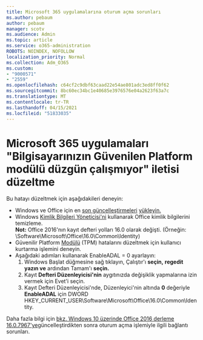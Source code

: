 ```yaml
---
title: Microsoft 365 uygulamalarına oturum açma sorunları
ms.author: pebaum
author: pebaum
manager: scotv
ms.audience: Admin
ms.topic: article
ms.service: o365-administration
ROBOTS: NOINDEX, NOFOLLOW
localization_priority: Normal
ms.collection: Adm_O365
ms.custom:
- "9000571"
- "2559"
ms.openlocfilehash: c64cf2c9dbf63caad22e54ae801adc3ed8ff0f62
ms.sourcegitcommit: 8bc60ec34bc1e40685e3976576e04a2623f63a7c
ms.translationtype: MT
ms.contentlocale: tr-TR
ms.lasthandoff: 04/15/2021
ms.locfileid: "51833035"
---
```

# <a name="fixing-the-microsoft-365-apps-your-computers-trusted-platform-module-is-not-functioning-properly-message"></a>Microsoft 365 uygulamaları "Bilgisayarınızın Güvenilen Platform modülü düzgün çalışmıyor" iletisi düzeltme

Bu hatayı düzeltmek için aşağıdakileri deneyin:

- Windows ve Office için en [son güncelleştirmeleri](https://support.microsoft.com/help/4027667/windows-10-update) [yükleyin.](https://support.office.com/article/update-office-and-your-computer-with-microsoft-update-2ab296f3-7f03-43a2-8e50-46de917611c5)
- Windows [Kimlik Bilgileri Yöneticisi'ni](https://docs.microsoft.com/office/troubleshoot/office-suite-issues/another-account-already-signed-in#step-4-clear-cached-credentials-on-the-computer) kullanarak Office kimlik bilgilerini temizleme.<br/>
    **Not:** Office 2016'nın kayıt defteri yolları 16.0 olarak değişti. (Örneğin: \Software\Microsoft\Office\16.0\Common\Identity\)
- Güvenilir Platform [Modülü](https://docs.microsoft.com/office365/troubleshoot/administration/connection-issue-when-sign-in-office-2016#symptom-2) (TPM) hatalarını düzeltmek için kullanıcı kurtarma işlemini deneyin.
- Aşağıdaki adımları kullanarak EnableADAL = 0 ayarlayın:  
    1. Windows Başlat düğmesine sağ tıklayın, Çalıştır'ı **seçin,** **regedit yazın ve** ardından Tamam'ı **seçin.**
    2. Kayıt **Defteri Düzenleyicisi'nin** aygıtınızda değişiklik yapmalarına izin vermek için Evet'i seçin.
    3. Kayıt Defteri Düzenleyicisi'nde, Düzenleyici'nin altında **0** değeriyle **EnableADAL** için DWORD HKEY_CURRENT_USER\Software\Microsoft\Office\16.0\Common\Identity.

Daha fazla bilgi için [bkz. Windows 10 üzerinde Office 2016 derleme 16.0.7967'ye](https://docs.microsoft.com/office365/troubleshoot/administration/connection-issue-when-sign-in-office-2016)güncelleştirdikten sonra oturum açma işlemiyle ilgili bağlantı sorunları.